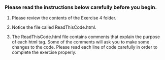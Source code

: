 ### Please read the instructions below carefully before you begin.

1. Please review the contents of the Exercise 4 folder.

2. Notice the file called ReadThisCode.html.

3. The ReadThisCode.html file contains comments that explain the purpose of each html tag. Some of the comments will ask you to make some changes to the code. Please read each line of code carefully in order to complete the exercise properly.